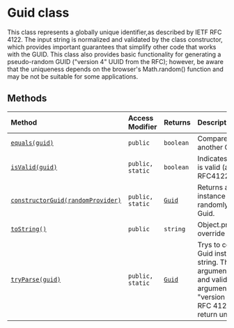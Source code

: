 # Guid class





This class represents a globally unique identifier,as described by 
IETF RFC 4122. The input string is normalized and validated by the class 
constructor, which provides important guarantees that simplify other code 
that works with the GUID. This class also provides basic functionality 
for generating a pseudo-random GUID ("version 4" UUID from the RFC); 
however, be aware that the uniqueness depends on the browser's 
Math.random() function and may be not be suitable for some applications. 







## Methods

| Method	   | Access Modifier | Returns	| Description|
|:-------------|:----|:-------|:-----------|
|[`equals(guid)`](equals-BuYE9.md)     | `public` | `boolean` | Compare this instance to another Guid instance   |
|[`isValid(guid)`](isValid-udOU9.md)     | `public, static` | `boolean` | Indicates whether a guid is valid (according to RFC4122).   |
|[`constructorGuid(randomProvider)`](constructorGuid-SYAY9.md)     | `public, static` | [`Guid`](../sp-client-base/guid.md) | Returns a new Guid instance with a pseudo-randomly generated Guid.   |
|[`toString()`](toString-5Z9w9.md)     | `public` | `string` | Object.prototype.toString override   |
|[`tryParse(guid)`](tryParse-hyQk9.md)     | `public, static` | [`Guid`](../sp-client-base/guid.md) | Trys to construct a new Guid instance using guid string. The guid argument  is normalized and validated. If the argument is not a valid "version 4" UUID from  RFC 4122, tryParse will return undefined.   |





